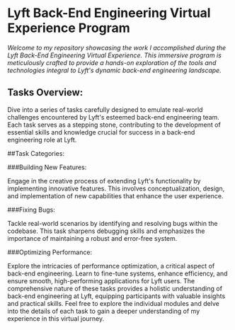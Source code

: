 # Lyft Back-End Engineering Virtual Experience Program

*Welcome to my repository showcasing the work I accomplished during the Lyft Back-End Engineering Virtual Experience. This immersive program is meticulously crafted to provide a hands-on exploration of the tools and technologies integral to Lyft's dynamic back-end engineering landscape.*

## Tasks Overview:
Dive into a series of tasks carefully designed to emulate real-world challenges encountered by Lyft's esteemed back-end engineering team. Each task serves as a stepping stone, contributing to the development of essential skills and knowledge crucial for success in a back-end engineering role at Lyft.

##Task Categories:

###Building New Features:

Engage in the creative process of extending Lyft's functionality by implementing innovative features. This involves conceptualization, design, and implementation of new capabilities that enhance the user experience.

###Fixing Bugs:

Tackle real-world scenarios by identifying and resolving bugs within the codebase. This task sharpens debugging skills and emphasizes the importance of maintaining a robust and error-free system.

###Optimizing Performance:

Explore the intricacies of performance optimization, a critical aspect of back-end engineering. Learn to fine-tune systems, enhance efficiency, and ensure smooth, high-performing applications for Lyft users.
The comprehensive nature of these tasks provides a holistic understanding of back-end engineering at Lyft, equipping participants with valuable insights and practical skills. Feel free to explore the individual modules and delve into the details of each task to gain a deeper understanding of my experience in this virtual journey.
